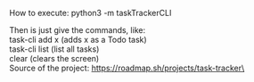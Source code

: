 How to execute: python3 -m taskTrackerCLI

Then is just give the commands, like:\
task-cli add x (adds x as a Todo task)\
task-cli list (list all tasks)\
clear (clears the screen)\
Source of the project: https://roadmap.sh/projects/task-tracker\